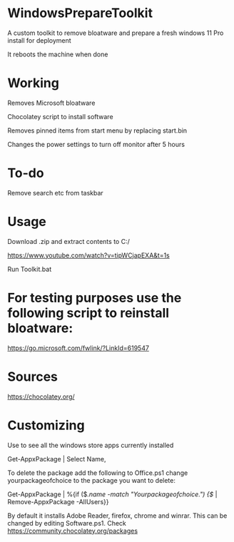 # WindowsPrepareToolkit
A custom toolkit to remove bloatware and prepare a fresh windows 11 Pro install for deployment

It reboots the machine when done

# Working
Removes Microsoft bloatware

Chocolatey script to install software

Removes pinned items from start menu by replacing start.bin

Changes the power settings to turn off monitor after 5 hours
# To-do
Remove search etc from taskbar

# Usage
Download .zip and extract contents to C:/

https://www.youtube.com/watch?v=tipWCjapEXA&t=1s

Run Toolkit.bat

# For testing purposes use the following script to reinstall bloatware:
https://go.microsoft.com/fwlink/?LinkId=619547

# Sources
https://chocolatey.org/

# Customizing
Use to see all the windows store apps currently installed

Get-AppxPackage | Select Name,

To delete the package add the following to Office.ps1 change yourpackageofchoice to the package you want to delete:

Get-AppxPackage | %{if ($_.name -match "Yourpackageofchoice.") {$_ | Remove-AppxPackage -AllUsers}}


By default it installs Adobe Reader, firefox, chrome and winrar. This can be changed by editing Software.ps1. Check https://community.chocolatey.org/packages



